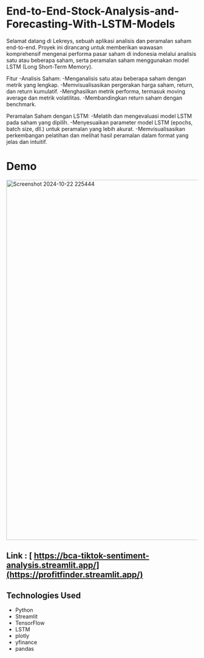 # End-to-End-Stock-Analysis-and-Forecasting-With-LSTM-Models

Selamat datang di Lekreys, sebuah aplikasi analisis dan peramalan saham end-to-end. Proyek ini dirancang untuk memberikan wawasan komprehensif mengenai performa pasar saham di indonesia melalui analisis satu atau beberapa saham, serta peramalan saham menggunakan model LSTM (Long Short-Term Memory).

Fitur
-Analisis Saham:
-Menganalisis satu atau beberapa saham dengan metrik yang lengkap.
-Memvisualisasikan pergerakan harga saham, return, dan return kumulatif.
-Menghasilkan metrik performa, termasuk moving average dan metrik volatilitas.
-Membandingkan return saham dengan benchmark.

Peramalan Saham dengan LSTM:
-Melatih dan mengevaluasi model LSTM pada saham yang dipilih.
-Menyesuaikan parameter model LSTM (epochs, batch size, dll.) untuk peramalan yang lebih akurat.
-Memvisualisasikan perkembangan pelatihan dan melihat hasil peramalan dalam format yang jelas dan intuitif.


# Demo
<img width="949" alt="Screenshot 2024-10-22 225444" src="https://github.com/user-attachments/assets/296d46bf-dff1-49f6-8b84-12ecd17412a3">




## Link : [ https://bca-tiktok-sentiment-analysis.streamlit.app/](https://profitfinder.streamlit.app/)


## Technologies Used
- Python
- Streamlit
- TensorFlow
- LSTM
- plotly
- yfinance
- pandas
  


